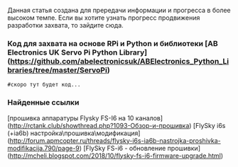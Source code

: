 Данная статья создана для прередачи информации и прогресса в более высоком темпе. Если вы хотите узнать прогресс продвижения разработки захвата, то зайдите сюда.

### Код для захвата на основе RPi и Python и библиотеки [AB Electronics UK Servo Pi Python Library] (https://github.com/abelectronicsuk/ABElectronics_Python_Libraries/tree/master/ServoPi)


``` 
#скоро тут будет код...
```


### Найденные ссылки
[прошивка аппаратуры Flysky FS-I6 на 10 каналов] (http://rctank.club/showthread.php?1093-Обзор-и-прошивка)
[FlySky i6s (+ia6b) настройка\прошивка\модификация] (http://forum.apmcopter.ru/threads/flysky-i6s-ia6b-nastrojka-proshivka-modifikacija.790/page-9)
[FlySky FS-i6 - обновление прошивки] (http://mcheli.blogspot.com/2018/10/flysky-fs-i6-firmware-upgrade.html)
